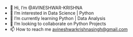 - 👋 Hi, I’m @AVINESHWAR-KRISHNA
- 👀 I’m interested in Data Science | Python
- 🌱 I’m currently learning Python | Data Analysis
- 💞️ I’m looking to collaborate on Python Projects
- 📫 How to reach me avineshwarkrishnasingh@gmail.com

<!---
AVINESHWAR-KRISHNA/AVINESHWAR-KRISHNA is a ✨ special ✨ repository because its `README.md` (this file) appears on your GitHub profile.
You can click the Preview link to take a look at your changes.
--->
